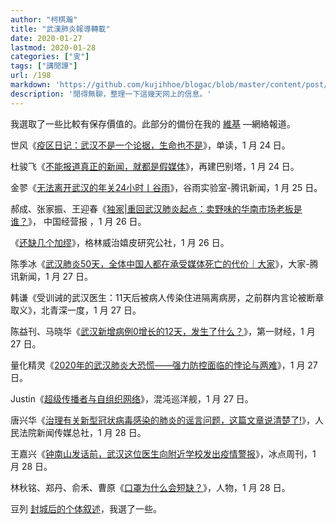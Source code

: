 ```yaml
---
author: "柯棋瀚"
title: "武漢肺炎報導轉載"
date: 2020-01-27
lastmod: 2020-01-28
categories: ["㕜"]
tags: ["講閒譚"]
url: /198
markdown: 'https://github.com/kujihhoe/blogac/blob/master/content/post/198肺炎報導.md'
description: '閒得無聊，整理一下這幾天网上的信息。'
---
```


我選取了一些比較有保存價值的。此部分的備份在我的 [維基](https://kqh.wiki) —網絡報道。

世风《[疫区日记：武汉不是一个论据，生命也不是](https://mp.weixin.qq.com/s/70ppW1K28TXBcPWjcjpX-A)》，单读，1 月 24 日。

杜骏飞《[不能报道真正的新闻，就都是假媒体](https://mp.weixin.qq.com/s/ZHjPeDFYgqkVj61gCI93qg)》，再建巴别塔，1 月 24 日。

金翏《[无法离开武汉的年关24小时丨谷雨](https://mp.weixin.qq.com/s?__biz=MzU2MDEwMTIwMg==&mid=2247493521&idx=1&sn=700b039dc36a6892bbe50aa894b5b688&chksm=fc0f85accb780cbae6ac46dc73af78e145e819cbe19f146b90244c2017bf7fcee2471d8e0e6a&token=1497229531&lang=zh_CN#rd)》，谷雨实验室-腾讯新闻，1 月 25 日。

郝成、张家振、王迎春《[独家|重回武汉肺炎起点：卖野味的华南市场老板是谁？](https://mp.weixin.qq.com/s/Sy78Nr4y5rxn28jdjJlJbA)》， 中国经营报 ，1 月 26 日。

《[还缺几个加缪](https://mp.weixin.qq.com/s/SlQf1_DFaXVR93UNKlVuvw)》，格林威治嬉皮研究公社，1 月 26 日。

陈季冰《[武汉肺炎50天，全体中国人都在承受媒体死亡的代价｜大家](https://mp.weixin.qq.com/s/Omz1roSz2zYnonvnMW0thg)》，大家-腾讯新闻，1 月 27 日。

韩谦《受训诫的武汉医生：11天后被病人传染住进隔离病房，之前群内言论被断章取义》，北青深一度，1 月 27 日。

陈益刊、马晓华《[武汉新增病例0增长的12天，发生了什么？](https://view.inews.qq.com/k/20200127A0B5KT00)》，第一财经，1 月 27 日。

量化精灵《[2020年的武汉肺炎大恐慌——强力防控面临的悖论与两难](https://mp.weixin.qq.com/s/H7xm0AH29uE4IECLOZ1DLA)》，1 月 27 日。

Justin《[超级传播者与自组织网络](https://mp.weixin.qq.com/s/kxTRFz-QpIYqjSPtPEsbPQ)》，混沌巡洋舰，1 月 27 日。

唐兴华《[治理有关新型冠状病毒感染的肺炎的谣言问题，这篇文章说清楚了!](http://www.xinhuanet.com/politics/2020-01/28/c_1125508460.htm)》，人民法院新闻传媒总社，1 月 28 日。

王嘉兴《[钟南山发话前，武汉这位医生向附近学校发出疫情警报](https://mp.weixin.qq.com/s/IzzCnz4Yr2jEIYZePiu_ow)》，冰点周刊，1 月 28 日。

林秋铭、郑丹、俞禾、曹原《[口罩为什么会短缺？](https://mp.weixin.qq.com/s/VxH2jtybFOBDNfAGMOTOuw)》，人物，1 月 28 日。

豆列 [封城后的个体叙述](https://www.douban.com/doulist/122759092/)，我選了一些。

> 